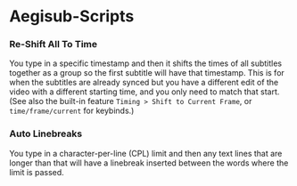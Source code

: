 # Aegisub-Scripts

### Re-Shift All To Time

You type in a specific timestamp and then it shifts the times of all subtitles together as a group so the first subtitle will have that timestamp.
This is for when the subtitles are already synced but you have a different edit of the video with a different starting time, and you only need to match that start.  
(See also the built-in feature `Timing > Shift to Current Frame`, or `time/frame/current` for keybinds.)

### Auto Linebreaks

You type in a character-per-line (CPL) limit and then any text lines that are longer than that will have a linebreak inserted between the words where the limit is passed.
